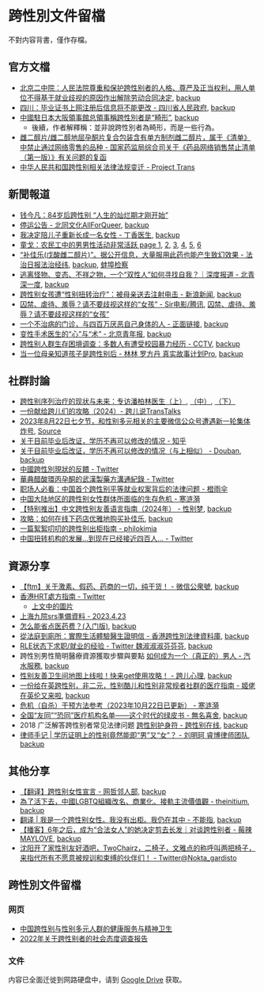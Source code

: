 # 跨性別文件留檔

不對内容背書，僅作存檔。

## 官方文檔

- [北京二中院：人民法院尊重和保护跨性别者的人格、尊严及正当权利，用人单位不得基于就业歧视的原因作出解除劳动合同决定](https://web.archive.org/web/20230401102618/https://mp.weixin.qq.com/s/jijEQOTpg0QVjXfHg6WfXA), [backup](http://archive.today/2023.07.18-174622/https://mp.weixin.qq.com/s/jijEQOTpg0QVjXfHg6WfXA)
- [四川：毕业证书上网注册后信息将不能更改 - 四川省人民政府](https://web.archive.org/web/20230317194908/https%3A%2F%2Fwww.sc.gov.cn%2F10462%2F12772%2F2015%2F5%2F10%2F10335228.shtml), [backup](http://archive.today/2023.07.18-174324/https://www.sc.gov.cn/10462/12772/2015/5/10/10335228.shtml)
- [中國駐日本大阪領事館总領事稱跨性別者是“畸形”](http://archive.today/2023.06.15-112227/https://twitter.com/xuejianosaka/status/1668778036492374018), [backup](https://web.archive.org/web/20230617155629/https://twitter.com/xuejianosaka/status/1668778036492374018)
    - 後續，作者解釋稱：並非說跨性別者為畸形，而是一些行為。
- [雌二醇片/雌二醇地屈孕酮片复合包装含有单方制剂雌二醇片，属于《清单》中禁止通过网络零售的品种 - 国家药监局综合司关于《药品网络销售禁止清单（第一版）》有关问题的复函](https://web.archive.org/web/20230710110339/https://www.nmpa.gov.cn/xxgk/fgwj/gzwj/gzwjyp/20230710110515153.html)
- [中华人民共和国跨性别相关法律法规变迁 - Project Trans](https://github.com/project-trans/legal-spec)


## 新聞報道
- [钱今凡：84岁后跨性别 “人生的灿烂期才刚开始”](https://web.archive.org/web/20230419201239/http%3A%2F%2Fwww.chinadaily.com.cn%2Fdfpd%2Fshehui%2F2012-06%2F20%2Fcontent_15515350.htm)
- [停运公告 - 北同文化AllForQueer](http://archive.today/2023.05.15-142658/https://mp.weixin.qq.com/s/5PZw5t3lqlIECS49wgmF2w), [backup](https://web.archive.org/web/20230515184551/https://mp.weixin.qq.com/s/5PZw5t3lqlIECS49wgmF2w)
- [我决定陪儿子重新长成一名女性 - 丁香医生](http://archive.today/2023.05.23-204035/https://news.ifeng.com/c/8Q1UylcVzq1), [backup](https://web.archive.org/web/20230523204054/https://news.ifeng.com/c/8Q1UylcVzq1)
- [童戈：农民工中的男男性活动非常活跃 page 1](http://archive.today/2023.06.30-130153/http://phtv.ifeng.com/weishiquanbuwenzhang/detail_2009_01/02/1076681_0.shtml), [2](http://archive.today/2023.06.30-130146/https://phtv.ifeng.com/weishiquanbuwenzhang/detail_2009_01/02/1076681_1.shtml), [3](http://archive.today/2023.06.30-130327/https://phtv.ifeng.com/weishiquanbuwenzhang/detail_2009_01/02/1076681_2.shtml), [4](http://archive.today/2023.06.30-130327/https://phtv.ifeng.com/weishiquanbuwenzhang/detail_2009_01/02/1076681_3.shtml), [5](http://archive.today/2023.06.30-130327/https://phtv.ifeng.com/weishiquanbuwenzhang/detail_2009_01/02/1076681_4.shtml), [6](http://archive.today/2023.06.30-130327/https://phtv.ifeng.com/weishiquanbuwenzhang/detail_2009_01/02/1076681_5.shtml)
- [“补佳乐(戊酸雌二醇片)”。据公开信息，大量服用此药也能产生致幻效果 - 法治日报法治经纬](http://archive.today/2023.07.16-055419/http://epaper.legaldaily.com.cn/fzrb/content/20230622/Articel04002GN.htm), [backup](https://web.archive.org/web/20230716054256/http://epaper.legaldaily.com.cn/fzrb/content/20230622/Articel04002GN.htm), [蚌埠检察](http://archive.today/2023.07.16-054904/https://zhuanlan.zhihu.com/p/638868425)
- [逃离怪物、变态、不祥之物，一个“双性人”如何寻找自我？｜深度报道 - 北青深一度](http://archive.today/2023.11.27-181319/https://mp.weixin.qq.com/s/agrYeQgzV_asFhS2m-lNNA), [backup](https://web.archive.org/web/20231127172303/https://mp.weixin.qq.com/s/agrYeQgzV_asFhS2m-lNNA)
- [跨性别女孩遭“性别扭转治疗”：被母亲送去注射电击 - 新浪新闻](http://archive.today/2024.01.19-185905/https://news.sina.cn/sh/2020-07-22/detail-iivhvpwx6751147.d.html), [backup](https://web.archive.org/web/20240119185957/https://news.sina.cn/sh/2020-07-22/detail-iivhvpwx6751147.d.html)
- [囚禁、虐待、羞辱？请不要歧视这样的“女孩” - Sir电影/腾讯](http://archive.today/2024.01.19-191739/https://new.qq.com/rain/a/20200729A0FMTE00), [囚禁、虐待、羞辱？请不要歧视这样的“女孩”](https://web.archive.org/web/20240119191849/https://new.qq.com/rain/a/20200729A0FMTE00)
- [一个不治病的门诊，与四百万厌恶自己身体的人 - 正面链接](http://archive.today/2024.03.31-054656/https://mp.weixin.qq.com/s/y_Ravch-kW-8_QIiq7KGww), [backup](https://web.archive.org/web/20240331092000/https://mp.weixin.qq.com/s/y_Ravch-kW-8_QIiq7KGww)
- [变性手术医生的“心”与“术” - 北京青年报](http://archive.today/2024.04.02-165614/https://www.chinanews.com.cn/m/gn/2017/02-13/8148021.shtml), [backup](https://web.archive.org/web/20240402163637/https://www.chinanews.com.cn/m/gn/2017/02-13/8148021.shtml)
- [跨性别人群生存困境调查：多数人有遭受校园暴力经历 - CCTV](http://archive.today/2024.04.28-165235/https://news.cctv.com/2020/02/22/ARTIJ5mYNQzX05v1IZiDuRoN200222.shtml), [backup](https://web.archive.org/web/20240428165227/https://news.cctv.com/2020/02/22/ARTIJ5mYNQzX05v1IZiDuRoN200222.shtml)
- [当一位母亲知道孩子是跨性别后 - 林林 罗方丹 真实故事计划Pro](http://archive.today/2024.06.02-075452/https://mp.weixin.qq.com/s/BmhtwMfYL5Yjx_HEykx9WA), [backup](https://chinadigitaltimes.net/chinese/708436.html)

## 社群討論
- [跨性别序列治疗的现状与未来：专访潘柏林医生（上）](http://archive.today/2024.03.23-131542/https://mp.weixin.qq.com/s/T-rC0lZkfYJFOzAsz_V-xA), [（中）](http://archive.today/2024.03.23-131725/https://mp.weixin.qq.com/s/UgWfoEWmyP8IFSE-9M6lPQ), [（下）](http://archive.today/2024.03.23-131758/https://mp.weixin.qq.com/s/vMDT1bRvRId851VEe-CpzA)
- [一份献给跨儿们的攻略（2024）- 跨儿说TransTalks](http://archive.today/2024.03.19-063345/https://mp.weixin.qq.com/s/e7lh1ikGUuBd68_iw5XoFw)
- [2023年8月22日七夕节，和性别多元相关的主要微信公众号遭遇新一轮集体炸号](http://archive.today/2023.08.22-070027/https://twitter.com/Angel_involked/status/1693854541844983882), [Source](https://t.me/transacademicorg/778)
- [关于目前毕业后改证，学历不再可以修改的情况 - 知乎](http://archive.today/2023.07.18-174908/https://zhuanlan.zhihu.com/p/588947037)
- [关于目前毕业后改证，学历不再可以修改的情况（与上相似） - Douban](https://web.archive.org/web/20230325145930/https://www.douban.com/group/topic/280415861/), [backup](http://archive.today/2023.07.18-174632/https://www.douban.com/group/topic/280415861/?_i=9702349Tkd3Iql,9702397UNPOU6b%23)
- [中國跨性別現狀的反饋 - Twitter](https://web.archive.org/web/20230317204132/https%3A%2F%2Ftwitter.com%2FCrystal_WangSW%2Fstatus%2F1636575011854073856)
- [華典醋酸環丙孕酮的武漢製藥方溝通紀錄 - Twitter](https://web.archive.org/web/20230317183207/https://twitter.com/BikerDuality/status/1590294112615673856)
- [职场人必看：中国首个跨性别平等就业权案背后的法律问题 - 橙雨伞](http://archive.today/2023.07.20-061825/https://www.huxiu.com/article/380270.html)
- [中国大陆地区的跨性别女性群体所面临的生存危机 - 寒涟漪](http://archive.today/2024.02.21-184252/https://zhuanlan.zhihu.com/p/612094985?utm_psn=1743643123329126403)
- [【特别推出】中文跨性别友善语言指南（2024年） - 性别梦](http://archive.today/2024.03.30-091503/https://mp.weixin.qq.com/s/t3VAdeW97kzYqQdXgVdfsQ), [backup](https://web.archive.org/web/20240402153752/https://mp.weixin.qq.com/s/t3VAdeW97kzYqQdXgVdfsQ)
- [攻略：如何在线下药店优雅地购买补佳乐](http://archive.today/2024.04.13-215205/https://haruhuai.me/index.php/archives/23/), [backup](https://web.archive.org/web/20240413215201/https://haruhuai.me/index.php/archives/23/)
- [一篇絮絮叨叨的跨性别出柜指南 - philokimia](http://archive.today/2024.05.04-160941/https://www.douban.com/note/746000647/?_i=4838966PF5KJTG,4838990SqQWCxx)
- [中国扭转机构的发展...到现在已经接近四百人... - Twitter](https://archive.ph/2024.05.13-140058/https://nitter.poast.org/kuromi57i/status/1788933468132618586)

## 資源分享
- [【ftm】关于激素、假药、药商的一切，纯干货！ - 微信公衆號](https://web.archive.org/web/20230428200722/https://mp.weixin.qq.com/s/trVrYsaFklAO1hQ-LC-bog), [backup](http://archive.today/2020.10.01-073217/https://mp.weixin.qq.com/s/trVrYsaFklAO1hQ-LC-bog)
- [香港HRT處方指南 - Twitter](https://web.archive.org/web/20230322141854/https://mobile.twitter.com/christine_ctw/status/1638421527082459136)
  - [上文中的圖片](https://raw.githubusercontent.com/Linzh7/TransDataArchive/main/images/HRT-HK.jpeg)
- [上海九院srs準備資料 - 2023.4.23](https://web.archive.org/web/20230423134827/https://twitter.com/kk46241589/status/1649960773442211841)
- [怎么能省点医药费？(入门版)](https://web.archive.org/web/20230515112928/https://limelight.moe/t/topic/9856), [backup](http://archive.today/2023.05.15-112927/https://limelight.moe/t/topic/9856/1)
- [從法庭到廁所：實際生活體驗醫生證明信 - 香港跨性別法律資料庫](https://web.archive.org/web/20230526225514/https://www.hktranslawdb.org/post/%E5%BE%9E%E6%B3%95%E5%BA%AD%E5%88%B0%E5%BB%81%E6%89%80%EF%BC%9A%E5%AF%A6%E9%9A%9B%E7%94%9F%E6%B4%BB%E9%AB%94%E9%A9%97%E9%86%AB%E7%94%9F%E8%AD%89%E6%98%8E%E4%BF%A1), [backup](http://archive.today/2023.05.26-225456/https://www.hktranslawdb.org/post/%E5%BE%9E%E6%B3%95%E5%BA%AD%E5%88%B0%E5%BB%81%E6%89%80%EF%BC%9A%E5%AF%A6%E9%9A%9B%E7%94%9F%E6%B4%BB%E9%AB%94%E9%A9%97%E9%86%AB%E7%94%9F%E8%AD%89%E6%98%8E%E4%BF%A1)
- [RLE状态下求职/就业的经验 - Twitter 魏淑淑淑芬芬芬](https://web.archive.org/web/20230608190645/https://twitter.com/Nevernessian/status/1666657437611606016), [backup](http://archive.today/2023.06.08-190625/https://twitter.com/Nevernessian/status/1666657437611606016)
- 跨性別男性簡明醫療資源獲取步驟與要點 [如何成为一个（真正的）男人 - 汽水服務](https://web.archive.org/web/20230614063954/https://mp.weixin.qq.com/s/kXYGhZETaMkhuwAbH3s-jQ), [backup](http://archive.today/2023.06.14-063954/https://mp.weixin.qq.com/s/kXYGhZETaMkhuwAbH3s-jQ)
- [性别友善卫生间地图上线啦！快来get使用攻略！ - 跨儿心理](https://web.archive.org/web/20230615141140/https://mp.weixin.qq.com/s/aDigyqkiqJQVr0x1-tGx9g), [backup](http://archive.today/2023.06.15-141144/https://mp.weixin.qq.com/s/aDigyqkiqJQVr0x1-tGx9g)
- [一份给在英跨性别，非二元，性别酷儿和性别非常规者社群的医疗指南 - 姬佬在英伦又来啦](http://archive.today/2024.01.20-111607/https://mp.weixin.qq.com/s/4zHm7EAFWU3ANuBTQD9rKA), [backup](https://web.archive.org/web/20240120111603/https://mp.weixin.qq.com/s/4zHm7EAFWU3ANuBTQD9rKA)
- [危机（自杀）干预方法参考（2023年10月22日已更新） - 寒涟漪](http://archive.today/2024.01.24-092537/https://zhuanlan.zhihu.com/p/422051124)
- [全国“友同”“恐同”医疗机构名单——这个时代的绿皮书 - 無名喜舍](http://archive.today/2024.01.29-072343/https://mp.weixin.qq.com/s/T7DRXkJyCZLg7Cj6tGmFUw), [backup](https://web.archive.org/web/20240129072448/https://mp.weixin.qq.com/s/T7DRXkJyCZLg7Cj6tGmFUw)
- 2018 广泛解答跨性别者常见法律问题 [跨性别护身符 - 跨性别在线](https://archive.ph/2024.02.05-174114/https://docs.transonline.org.cn/hushenfu/), [backup](https://web.archive.org/web/20240205174126/https://docs.transonline.org.cn/hushenfu)
- [律师手记 | 学历证明上的性别竟然能即“男”又“女”？ - 刘明珂 睿博律师团队](http://archive.today/2024.06.01-101153/https://mp.weixin.qq.com/s/El5NwNfpbnakdCZqZjO3hw), [backup](https://web.archive.org/web/20240601101151/https://mp.weixin.qq.com/s/El5NwNfpbnakdCZqZjO3hw)


## 其他分享
- [【翻译】跨性别女性宣言 -  网哲邻人部](https://web.archive.org/web/20231019071738/https://mp.weixin.qq.com/s?__biz=MzkwMjE5MTg2Ng==&mid=2247485042&idx=1&sn=a58d171639add87514d4bb4729b90408&chksm=c0a809e7f7df80f1fac1d2f441c1970035c371c2e1a8c711329a3a693bb1bf4b7a3b04dd866b&xtrack=1&scene=90&subscene=93&sessionid=1697697740&flutter_pos=4&clicktime=1697697760&enterid=1697697760&finder_biz_enter_id=4&ascene=56&fasttmpl_type=0&fasttmpl_fullversion=6905274-zh_CN-zip&fasttmpl_flag=0&realreporttime=1697697760181&devicetype=android-31&version=28002a53&nettype=ctnet&abtest_cookie=AAACAA%3D%3D&lang=zh_CN&session_us=gh_e48692199c7f&countrycode=CN&exportkey=n_ChQIAhIQWxa6mtoEFMkR7XsrK5fmHhLrAQIE97dBBAEAAAAAAOtNFBcxUmYAAAAOpnltbLcz9gKNyK89dVj0FjqBceEhWKTvUlSx72xF56uvUnn2paotA%2BkPUuxovoZ%2F3ix8x%2FQGYztbOqnHof2vtjkcpH8%2Fdwts5EJRpZP5XGXUQ4X6RMnajCNBqZ%2Bi7ZRBwLS2QRUDjBAE73hEliUnpfm5xSYl5HHoe0L4r9W%2FtSU3AuVXz2QEefesqrIPc1l0M%2FkbLUGbCy172cxPVklXy%2BmTlGAIXxTyuIaDUpq8ePO4ot%2BdhVcOjf8ZAcODtgYZ41HctI4j%2FQYQIhcxB6Npk6qorbE%3D&pass_ticket=suxsmatuWGJH%2B8FAkjHU3gTHso0Geo8Il4cZde9YyIHH6rr3hIiHb2%2BSfHTUA4gJ&wx_header=3), [backup](http://archive.today/2023.10.19-071744/https://mp.weixin.qq.com/s?__biz=MzkwMjE5MTg2Ng==&mid=2247485042&idx=1&sn=a58d171639add87514d4bb4729b90408&chksm=c0a809e7f7df80f1fac1d2f441c1970035c371c2e1a8c711329a3a693bb1bf4b7a3b04dd866b&xtrack=1&scene=90&subscene=93&sessionid=1697697740&flutter_pos=4&clicktime=1697697760&enterid=1697697760&finder_biz_enter_id=4&ascene=56&fasttmpl_type=0&fasttmpl_fullversion=6905274-zh_CN-zip&fasttmpl_flag=0&realreporttime=1697697760181&devicetype=android-31&version=28002a53&nettype=ctnet&abtest_cookie=AAACAA%3D%3D&lang=zh_CN&session_us=gh_e48692199c7f&countrycode=CN&exportkey=n_ChQIAhIQWxa6mtoEFMkR7XsrK5fmHhLrAQIE97dBBAEAAAAAAOtNFBcxUmYAAAAOpnltbLcz9gKNyK89dVj0FjqBceEhWKTvUlSx72xF56uvUnn2paotA%2BkPUuxovoZ/3ix8x/QGYztbOqnHof2vtjkcpH8/dwts5EJRpZP5XGXUQ4X6RMnajCNBqZ%2Bi7ZRBwLS2QRUDjBAE73hEliUnpfm5xSYl5HHoe0L4r9W/tSU3AuVXz2QEefesqrIPc1l0M/kbLUGbCy172cxPVklXy%2BmTlGAIXxTyuIaDUpq8ePO4ot%2BdhVcOjf8ZAcODtgYZ41HctI4j/QYQIhcxB6Npk6qorbE%3D&pass_ticket=suxsmatuWGJH%2B8FAkjHU3gTHso0Geo8Il4cZde9YyIHH6rr3hIiHb2%2BSfHTUA4gJ&wx_header=3)
- [為了活下去，中國LGBTQ組織改名、商業化、接軌主流價值觀 - theinitium](https://web.archive.org/web/20240129220554/https://theinitium.com/article/20211108-mainland-lgbt-ngo), [backup](http://archive.today/2023.05.16-010553/https://theinitium.com/article/20211108-mainland-lgbt-ngo/)
- [翻译 | 我是一个跨性别女性。我没有出柜。我仍在其中 - 不能指](http://archive.today/2024.02.01-143849/https://mp.weixin.qq.com/s/c93M4XJHFaxjIwMF6CN3fQ), [backup](https://web.archive.org/web/20240206163530/https://mp.weixin.qq.com/s/c93M4XJHFaxjIwMF6CN3fQ)
- [【播客】6年之后，成为“合法女人”的她决定剪去长发｜对谈跨性别者 - 莓辣MAYLOVE](http://archive.today/2024.03.31-165157/https://mp.weixin.qq.com/s/a0lEbSiHXe5WNpu89Hw-wA), [backup](https://web.archive.org/web/20240331165334/https://mp.weixin.qq.com/s/a0lEbSiHXe5WNpu89Hw-wA)
- [沈阳开了家性别友好酒吧，TwoChairz，二椅子，文雅点的称呼叫两把椅子，来指代所有不愿意被规训和束缚的伙伴们！ - Twitter@Nokta_gardisto](http://archive.today/2024.04.01-061646/https://twitter.com/Nokta_gardisto/status/1774675363718955425)

## 跨性別文件留檔

### 网页
- [中国跨性别与性别多元人群的健康服务与精神卫生](http://archive.today/2023.05.23-153847/https://zhuanlan.zhihu.com/p/61255815)
- [2022年关于跨性别者的社会态度调查报告](http://archive.today/2023.05.23-154048/https:www.163.com/dy/article/H3R35E0C0545G0TE.html)

### 文件

内容已全面迁徙到网路硬盘中，请到 [Google Drive](https://drive.google.com/drive/folders/1XQr-Ucbj-zIRoPZ27qWk-egI17MaIVH2) 获取。
